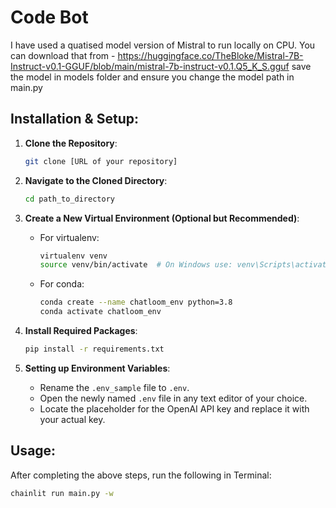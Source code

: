 # Code Bot

I have used a quatised model version of Mistral to run locally on CPU. You can download that from - https://huggingface.co/TheBloke/Mistral-7B-Instruct-v0.1-GGUF/blob/main/mistral-7b-instruct-v0.1.Q5_K_S.gguf
save the model in models folder and ensure you change the model path in main.py

## Installation & Setup:

1. **Clone the Repository**:
   ```bash
   git clone [URL of your repository]
   ```

2. **Navigate to the Cloned Directory**:
   ```bash
   cd path_to_directory
   ```
3. **Create a New Virtual Environment (Optional but Recommended)**:
   - For virtualenv:
     ```bash
     virtualenv venv
     source venv/bin/activate  # On Windows use: venv\Scripts\activate
     ```
   - For conda:
     ```bash
     conda create --name chatloom_env python=3.8
     conda activate chatloom_env
     ```

4. **Install Required Packages**:
   ```bash
   pip install -r requirements.txt
   ```

5. **Setting up Environment Variables**:
   - Rename the `.env_sample` file to `.env`.
   - Open the newly named `.env` file in any text editor of your choice.
   - Locate the placeholder for the OpenAI API key and replace it with your actual key.

## Usage:

After completing the above steps, run the following in Terminal: 
  ```bash
  chainlit run main.py -w
  ```
